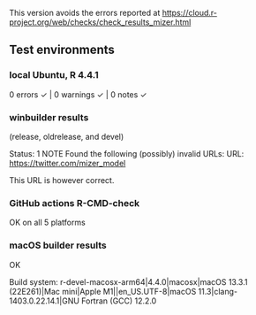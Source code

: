 This version avoids the errors reported at 
https://cloud.r-project.org/web/checks/check_results_mizer.html

## Test environments
  
### local Ubuntu, R 4.4.1

  0 errors ✓ | 0 warnings ✓ | 0 notes ✓
  
### winbuilder results
(release, oldrelease, and devel)

Status: 1 NOTE
Found the following (possibly) invalid URLs:
  URL: https://twitter.com/mizer_model
  
This URL is however correct.

### GitHub actions R-CMD-check

OK on all 5 platforms

### macOS builder results

 OK

Build system: r-devel-macosx-arm64|4.4.0|macosx|macOS 13.3.1 (22E261)|Mac mini|Apple M1||en_US.UTF-8|macOS 11.3|clang-1403.0.22.14.1|GNU Fortran (GCC) 12.2.0


